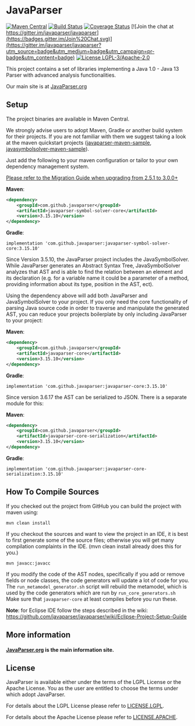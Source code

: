 # JavaParser

[![Maven Central](https://img.shields.io/maven-central/v/com.github.javaparser/javaparser-core.svg)](http://search.maven.org/#search%7Cgav%7C1%7Cg%3A%22com.github.javaparser%22%20AND%20a%3A%22javaparser-core%22)
[![Build Status](https://travis-ci.org/javaparser/javaparser.svg?branch=master)](https://travis-ci.org/javaparser/javaparser)
[![Coverage Status](https://coveralls.io/repos/javaparser/javaparser/badge.svg?branch=master&service=github)](https://coveralls.io/github/javaparser/javaparser?branch=master)
[![Join the chat at https://gitter.im/javaparser/javaparser](https://badges.gitter.im/Join%20Chat.svg)](https://gitter.im/javaparser/javaparser?utm_source=badge&utm_medium=badge&utm_campaign=pr-badge&utm_content=badge)
[![License LGPL-3/Apache-2.0](https://img.shields.io/badge/license-LGPL--3%2FApache--2.0-blue.svg)](LICENSE)

This project contains a set of libraries implementing a Java 1.0 - Java 13 Parser with advanced analysis functionalities.

Our main site is at [JavaParser.org](http://javaparser.org)

## Setup

The project binaries are available in Maven Central. 

We strongly advise users to adopt Maven, Gradle or another build system for their projects.
If you are not familiar with them we suggest taking a look at the maven quickstart projects 
([javaparser-maven-sample](https://github.com/javaparser/javaparser-maven-sample), 
[javasymbolsolver-maven-sample](https://github.com/javaparser/javasymbolsolver-maven-sample)).

Just add the following to your maven configuration or tailor to your own dependency management system.

[Please refer to the Migration Guide when upgrading from 2.5.1 to 3.0.0+](https://github.com/javaparser/javaparser/wiki/Migration-Guide)

**Maven**: 

```xml
<dependency>
    <groupId>com.github.javaparser</groupId>
    <artifactId>javaparser-symbol-solver-core</artifactId>
    <version>3.15.10</version>
</dependency>
```

**Gradle**:

```
implementation 'com.github.javaparser:javaparser-symbol-solver-core:3.15.10'
```

Since Version 3.5.10, the JavaParser project includes the JavaSymbolSolver. 
While JavaParser generates an Abstract Syntax Tree, JavaSymbolSolver analyzes that AST and is able to find 
the relation between an element and its declaration (e.g. for a variable name it could be a parameter of a method, providing information about its type, position in the AST, ect).

Using the dependency above will add both JavaParser and JavaSymbolSolver to your project. If you only need the core functionality of parsing Java source code in order to traverse and manipulate the generated AST, you can reduce your projects boilerplate by only including JavaParser to your project:

**Maven**: 

```xml
<dependency>
    <groupId>com.github.javaparser</groupId>
    <artifactId>javaparser-core</artifactId>
    <version>3.15.10</version>
</dependency>
```

**Gradle**:

```
implementation 'com.github.javaparser:javaparser-core:3.15.10'
```

Since version 3.6.17 the AST can be serialized to JSON.
There is a separate module for this:

**Maven**: 

```xml
<dependency>
    <groupId>com.github.javaparser</groupId>
    <artifactId>javaparser-core-serialization</artifactId>
    <version>3.15.10</version>
</dependency>
```

**Gradle**:

```
implementation 'com.github.javaparser:javaparser-core-serialization:3.15.10'
```

## How To Compile Sources

If you checked out the project from GitHub you can build the project with maven using:

```
mvn clean install
```

If you checkout the sources and want to view the project in an IDE, it is best to first generate some of the source files; otherwise you will get many compilation complaints in the IDE. (mvn clean install already does this for you.)

```
mvn javacc:javacc
```

If you modify the code of the AST nodes, specifically if you add or remove fields or node classes,
the code generators will update a lot of code for you.
The `run_metamodel_generator.sh` script will rebuild the metamodel,
which is used by the code generators which are run by `run_core_generators.sh`
Make sure that `javaparser-core` at least compiles before you run these.

**Note**: for Eclipse IDE follow the steps described in the wiki: https://github.com/javaparser/javaparser/wiki/Eclipse-Project-Setup-Guide

## More information

#### [JavaParser.org](https://javaparser.org) is the main information site.

## License

JavaParser is available either under the terms of the LGPL License or the Apache License. You as the user are entitled to choose the terms under which adopt JavaParser.

For details about the LGPL License please refer to [LICENSE.LGPL](ttps://github.com/javaparser/javaparser/blob/master/LICENSE.LGPL).

For details about the Apache License please refer to [LICENSE.APACHE](ttps://github.com/javaparser/javaparser/blob/master/LICENSE.APACHE).
